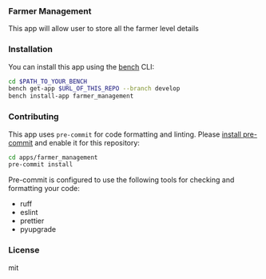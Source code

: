 ### Farmer Management

This app will allow user to store all the farmer level details

### Installation

You can install this app using the [bench](https://github.com/frappe/bench) CLI:

```bash
cd $PATH_TO_YOUR_BENCH
bench get-app $URL_OF_THIS_REPO --branch develop
bench install-app farmer_management
```

### Contributing

This app uses `pre-commit` for code formatting and linting. Please [install pre-commit](https://pre-commit.com/#installation) and enable it for this repository:

```bash
cd apps/farmer_management
pre-commit install
```

Pre-commit is configured to use the following tools for checking and formatting your code:

- ruff
- eslint
- prettier
- pyupgrade

### License

mit
